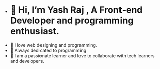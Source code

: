 - # 👋 Hi, I’m Yash Raj , A Front-end Developer and programming enthusiast.
- 💞️ I love web designing and programming.
- 🌱 Always dedicated to programming
- 💞️ I am a passionate learner and love to collaborate with tech learners and developers.

<!---
yashraj24october/yashraj24october is a ✨ special ✨ repository because its `README.md` (this file) appears on your GitHub profile.
You can click the Preview link to take a look at your changes.
--->
